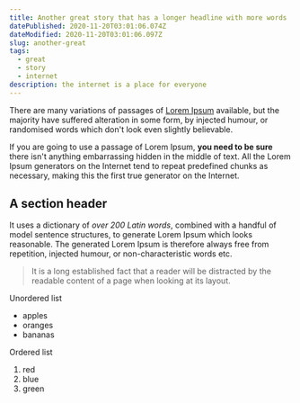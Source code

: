 ```yaml
---
title: Another great story that has a longer headline with more words
datePublished: 2020-11-20T03:01:06.074Z
dateModified: 2020-11-20T03:01:06.097Z
slug: another-great
tags:
  - great
  - story
  - internet
description: the internet is a place for everyone
---
```

There are many variations of passages of [Lorem Ipsum](https://google.com) available, but the majority have suffered alteration in some form, by injected humour, or randomised words which don't look even slightly believable. 

If you are going to use a passage of Lorem Ipsum, **you need to be sure** there isn't anything embarrassing hidden in the middle of text. All the Lorem Ipsum generators on the Internet tend to repeat predefined chunks as necessary, making this the first true generator on the Internet. 

## A section header

It uses a dictionary of *over 200 Latin words*, combined with a handful of model sentence structures, to generate Lorem Ipsum which looks reasonable. The generated Lorem Ipsum is therefore always free from repetition, injected humour, or non-characteristic words etc.

> It is a long established fact that a reader will be distracted by the readable content of a page when looking at its layout.

Unordered list

* apples
* oranges
* bananas

Ordered list

1. red
2. blue
3. green